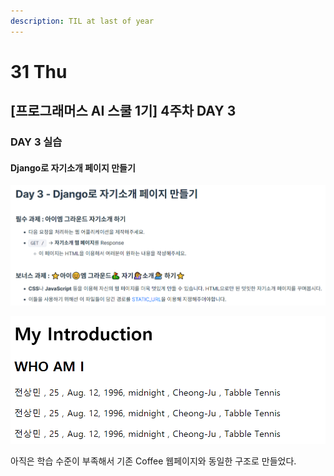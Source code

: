 ```yaml
---
description: TIL at last of year
---
```


# 31 Thu

## \[프로그래머스 AI 스쿨 1기\] 4주차 DAY **3**

### DAY 3 실습

#### Django로 자기소개 페이지 만들기

![](../../.gitbook/assets/image%20%2893%29.png)

![](../../.gitbook/assets/image%20%2892%29.png)

 아직은 학습 수준이 부족해서 기존 Coffee 웹페이지와 동일한 구조로 만들었다.

